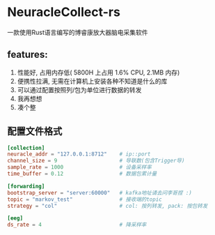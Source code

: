 # NeuracleCollect-rs

一款使用Rust语言编写的博睿康放大器脑电采集软件

## features:
1. 性能好, 占用内存低( 5800H 上占用 1.6% CPU, 2.1MB 内存)
2. 便携性拉满, 无需在计算机上安装各种不知道是什么的库
3. 可以通过配置按照列/包为单位进行数据的转发
4. 我再想想
5. 凑个整

## 配置文件格式

```toml
[collection]
neuracle_addr = "127.0.0.1:8712"    # ip::port
channel_size = 9                    # 导联数(包含Trigger导)
sample_rate = 1000                  # 设备采样率
time_buffer = 0.12                  # 数据包累计量

[forwarding]
bootstrap_server = "server:60000"   # kafka地址请去问李哥捏 :)
topic = "markov_test"               # 接收端的topic
strategy = "col"                    # col: 按列转发, pack: 按包转发

[eeg]
ds_rate = 4                         # 降采样率
```